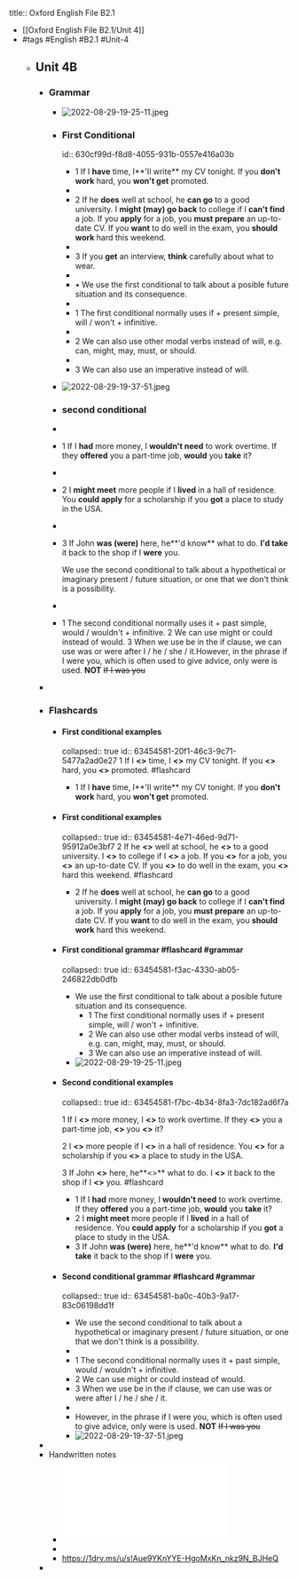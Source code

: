 title:: Oxford English File B2.1

- [[Oxford English File B2.1/Unit 4]]
- #tags #English #B2.1 #Unit-4
	- ## Unit 4B
		- ### Grammar
			- ![2022-08-29-19-25-11.jpeg](../assets/2022-08-29-19-25-11.jpeg)
			- ### First Conditional
			  id:: 630cf99d-f8d8-4055-931b-0557e416a03b
				- 1 If I **have** time, I**'Il write** my CV tonight.
				  If you **don't work** hard, you **won't get** promoted.
				-
				- 2 If he **does** well at school, he **can go** to a good university.
				  I **might (may) go back** to college if I **can't find** a job.
				  If you **apply** for a job, you **must prepare** an up-to-date CV.
				  If you **want** to do well in the exam, you **should work** hard this
				  weekend.
				-
				- 3 If you **get** an interview, **think** carefully about what to wear.
				-
				- • We use the first conditional to talk about a posible future
				  situation and its consequence.
				-
				- 1 The first conditional normally uses if + present simple,
				  will / won't + infinitive.
				-
				- 2 We can also use other modal verbs instead of will, e.g. can,
				  might, may, must, or should.
				-
				- 3 We can also use an imperative instead of will.
			- ![2022-08-29-19-37-51.jpeg](../assets/2022-08-29-19-37-51.jpeg)
			- ### second conditional
			-
			- 1
			  If I **had** more money, I **wouldn't need** to work overtime.
			  If they **offered** you a part-time job, **would** you **take** it?
			-
			- 2 I **might meet** more people if I **lived** in a hall of residence.
			  You **could apply** for a scholarship if you **got** a place to study
			  in the USA.
			-
			- 3 If John **was (were)** here, he**'d know** what to do.
			  **I'd take** it back to the shop if I **were** you.
			  
			  We use the second conditional to talk about a hypothetical
			  or imaginary present / future situation, or one that we don't
			  think is a possibility.
			-
			- 1 The second conditional normally uses it + past simple,
			  would / wouldn't + infinitive.
			  2 We can use might or could instead of would.
			  3 When we use be in the if clause, we can use was or were
			  after I / he / she / it.However, in the phrase if I were you, which is often used to
			  give advice, only were is used. **NOT** ~~If I was you~~
		-
		- ### Flashcards
			- #### First conditional examples
			  collapsed:: true
			  id:: 63454581-20f1-46c3-9c71-5477a2ad0e27
			  1 If I **<>** time, I **<>** my CV tonight.
			  If you **<>** hard, you **<>** promoted. #flashcard
				- 1 If I **have** time, I**'Il write** my CV tonight.
				  If you **don't work** hard, you **won't get** promoted.
			- #### First conditional examples
			  collapsed:: true
			  id:: 63454581-4e71-46ed-9d71-95912a0e3bf7
			  2 If he **<>** well at school, he **<>** to a good university.
			  I **<>** to college if I **<>** a job.
			  If you **<>** for a job, you **<>** an up-to-date CV.
			  If you **<>** to do well in the exam, you **<>** hard this
			  weekend. #flashcard
				- 2 If he **does** well at school, he **can go** to a good university.
				  I **might (may) go back** to college if I **can't find** a job.
				  If you **apply** for a job, you **must prepare** an up-to-date CV.
				  If you **want** to do well in the exam, you **should work** hard this
				  weekend.
			- #### First conditional grammar #flashcard #grammar
			  collapsed:: true
			  id:: 63454581-f3ac-4330-ab05-246822db0dfb
				- We use the first conditional to talk about a posible future
				  situation and its consequence.
					- 1 The first conditional normally uses if + present simple,
					  will / won't + infinitive.
					- 2 We can also use other modal verbs instead of will, e.g. can,
					  might, may, must, or should.
					- 3 We can also use an imperative instead of will.
				- ![2022-08-29-19-25-11.jpeg](../assets/2022-08-29-19-25-11.jpeg)
			- #### Second conditional examples
			  collapsed:: true
			  id:: 63454581-f7bc-4b34-8fa3-7dc182ad6f7a
			  
			  1 If I **<>** more money, I **<>** to work overtime.
			  If they **<>** you a part-time job, **<>** you **<>** it?
			  
			  2 I **<>** more people if I **<>** in a hall of residence.
			  You **<>** for a scholarship if you **<>** a place to study
			  in the USA.
			  
			  3 If John **<>** here, he**<>** what to do.
			  I **<>** it back to the shop if I **<>** you. #flashcard
				- 1 If I **had** more money, I **wouldn't need** to work overtime.
				  If they **offered** you a part-time job, **would** you **take** it?
				- 2 I **might meet** more people if I **lived** in a hall of residence.
				  You **could apply** for a scholarship if you **got** a place to study
				  in the USA.
				- 3 If John **was (were)** here, he**'d know** what to do.
				  **I'd take** it back to the shop if I **were** you.
			- #### Second conditional grammar #flashcard #grammar
			  collapsed:: true
			  id:: 63454581-ba0c-40b3-9a17-83c06198dd1f
				- We use the second conditional to talk about a hypothetical
				  or imaginary present / future situation, or one that we don't
				  think is a possibility.
				-
				- 1 The second conditional normally uses it + past simple,
				  would / wouldn't + infinitive.
				- 2 We can use might or could instead of would.
				- 3 When we use be in the if clause, we can use was or were
				  after I / he / she / it.
				-
				- However, in the phrase if I were you, which is often used to
				  give advice, only were is used. **NOT** ~~If I was you~~
				- ![2022-08-29-19-37-51.jpeg](../assets/2022-08-29-19-37-51.jpeg)
		-
		- Handwritten notes
			- ![Unit%204B](../assets/Unit%204B.pdf)
			-
			- https://1drv.ms/u/s!Aue9YKnYYE-HgoMxKn_nkz9N_BJHeQ
		-